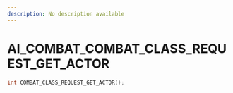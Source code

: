 ```yaml
---
description: No description available 
---
```


# AI_COMBAT\_COMBAT_CLASS_REQUEST_GET_ACTOR

```cpp
int COMBAT_CLASS_REQUEST_GET_ACTOR();
```